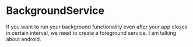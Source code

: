 # BackgroundService

If you want to run your background functionality even after your app closes in certain interval, we need to create a foreground service. I am talking about android.
